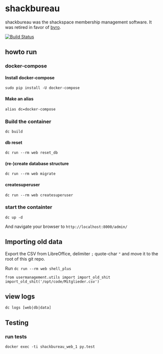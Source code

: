 # shackbureau

shackbureau was the shackspace membership management software. It was retired in favor of
[byro](https://github.com/byro/byro).

[![Build Status](https://travis-ci.org/shackspace/shackbureau.svg?branch=master)](https://travis-ci.org/shackspace/shackbureau)

## howto run

### docker-compose

#### Install docker-compose
    sudo pip install -U docker-compose

#### Make an alias
    alias dc=docker-compose

### Build the container
    dc build

#### db reset
    dc run --rm web reset_db

#### (re-)create database structure
    dc run --rm web migrate

#### createsuperuser
    dc run --rm web createsuperuser

### start the containter
    dc up -d
And navigate your browser to `http://localhost:8000/admin/`

## Importing old data

Export the CSV from LibreOffice, delimiter `;` quote-char `"` and move it to the root of this git repo.

Run `dc run --rm web shell_plus `

    from usermanagement.utils import import_old_shit
    import_old_shit('/opt/code/Mitglieder.csv')

## view logs
    dc logs [web|db|data]

## Testing

### run tests
    docker exec -ti shackbureau_web_1 py.test

